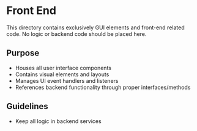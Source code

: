 # Front End

This directory contains exclusively GUI elements and front-end related code. No logic or backend code should be placed here.

## Purpose
- Houses all user interface components
- Contains visual elements and layouts
- Manages UI event handlers and listeners
- References backend functionality through proper interfaces/methods

## Guidelines
- Keep all logic in backend services